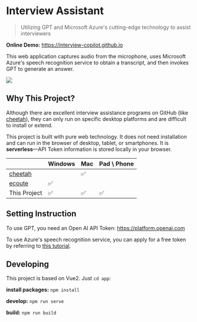 # Interview Assistant

> Utilizing GPT and Microsoft Azure's cutting-edge technology to assist interviewers

**Online Demo:** https://interview-copilot.github.io

This web application captures audio from the microphone, uses Microsoft Azure's speech recognition service to obtain a transcript, and then invokes GPT to generate an answer.

![](./docs/imgs/2_demo/demo.png)

## Why This Project?

Although there are excellent interview assistance programs on GitHub (like [cheetah](https://github.com/leetcode-mafia/cheetah)), they can only run on specific desktop platforms and are difficult to install or extend.

This project is built with pure web technology. It does not need installation and can run in the browser of desktop, tablet, or smartphones. It is **serverless**—API Token information is stored locally in your browser.

|                                                      | Windows | Mac  | Pad \ Phone |
| ---------------------------------------------------- | ------- | ---- | ----------- |
| [cheetah](https://github.com/leetcode-mafia/cheetah) |         | ✅    |             |
| [ecoute](https://github.com/SevaSk/ecoute)           | ✅       |      |             |
| This Project                                         | ✅       | ✅    | ✅           |

## Setting Instruction

To use GPT, you need an Open AI API Token: https://platform.openai.com

To use Azure's speech recognition service, you can apply for a free token by referring to [this tutorial](./docs/azure_speech_service_tutorial.md).

## Developing
This project is based on Vue2. Just `cd app`:

**install packages:** `npm install`

**develop:** `npm run serve`

**build:** `npm run build`
